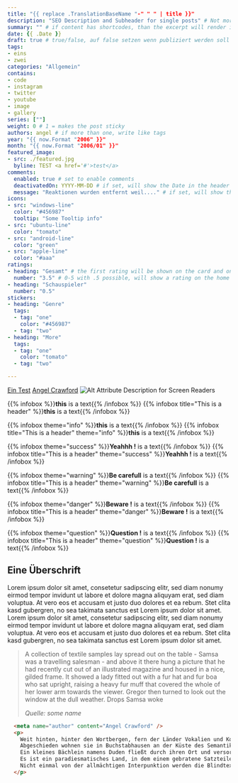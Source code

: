 ```yaml
---
title: "{{ replace .TranslationBaseName "-" " " | title }}"
description: "SEO Description and Subheader for single posts" # Not more than 160 characters!
summary: "" # if content has shortcodes, than the excerpt will render it. USE <!--start-summary--> comment in content or summary here instead
date: {{ .Date }}
draft: true # true/false, auf false setzen wenn publiziert werden soll
tags:
- eins
- zwei
categories: "Allgemein"
contains:
- code
- instagram
- twitter
- youtube
- image
- gallery
series: [""]
weight: 0 # 1 = makes the post sticky
authors: angel # if more than one, write like tags
year: "{{ now.Format "2006" }}"
month: "{{ now.Format "2006/01" }}"
featured_image:
- src: ./featured.jpg
  byline: TEST <a href='#'>test</a>
comments:
  enabled: true # set to enable comments
  deactivatedOn: YYYY-MM-DD # if set, will show the Date in the header of the message box, otherwise the infobox header will not show a date
  message: "Reaktionen wurden entfernt weil...." # if set, will show the message in the body of the message box, otherwise  the infobox will show a default text
icons:
- src: "windows-line"
  color: "#456987"
  tooltip: "Some Tooltip info"
- src: "ubuntu-line"
  color: "tomato"
- src: "android-line"
  color: "green"
- src: "apple-line"
  color: "#aaa"
ratings:
- heading: "Gesamt" # the first rating will be shown on the card and on the sidebar of the single page
  number: "3.5" # 0-5 with .5 possible, will show a rating on the home page
- heading: "Schauspieler"
  number: "0.5"
stickers:
- heading: "Genre"
  tags:
  - tag: "one"
    color: "#456987"
  - tag: "two"
- heading: "More"
  tags:
  - tag: "one"
    color: "tomato"
  - tag: "two"

---
```


<!-- Konsole: hugo new --kind article-bundle articles/my-post -->

[Ein Test](/articles/2020/02/test-123/ "Link Title")
[Angel Crawford](https://angel-crawford.de/ "Profil von Angel Crawford")
![Alt Attribute Description for Screen Readers](image-in-same-folder.jpg "Title and Image Descirption, shown on the frontpage <a href='#'>Testlink</a>")

{{% infobox %}}**this** is a text{{% /infobox %}}
{{% infobox title="This is a header" %}}**this** is a text{{% /infobox %}}

{{% infobox theme="info" %}}**this** is a text{{% /infobox %}}
{{% infobox title="This is a header" theme="info" %}}**this** is a text{{% /infobox %}}

{{% infobox theme="success" %}}**Yeahhh !** is a text{{% /infobox %}}
{{% infobox title="This is a header" theme="success" %}}**Yeahhh !** is a text{{% /infobox %}}

{{% infobox theme="warning" %}}**Be carefull** is a text{{% /infobox %}}
{{% infobox title="This is a header" theme="warning" %}}**Be carefull** is a text{{% /infobox %}}

{{% infobox theme="danger" %}}**Beware !** is a text{{% /infobox %}}
{{% infobox title="This is a header" theme="danger" %}}**Beware !** is a text{{% /infobox %}}

{{% infobox theme="question" %}}**Question !** is a text{{% /infobox %}}
{{% infobox title="This is a header" theme="question" %}}**Question !** is a text{{% /infobox %}}

<!--start-summary-->
## Eine Überschrift
Lorem ipsum dolor sit amet, consetetur sadipscing elitr, sed diam nonumy eirmod tempor invidunt ut labore et dolore magna aliquyam erat, sed diam voluptua. At vero eos et accusam et justo duo dolores et ea rebum. Stet clita kasd gubergren, no sea takimata sanctus est Lorem ipsum dolor sit amet. Lorem ipsum dolor sit amet, consetetur sadipscing elitr, sed diam nonumy eirmod tempor invidunt ut labore et dolore magna aliquyam erat, sed diam voluptua. At vero eos et accusam et justo duo dolores et ea rebum. Stet clita kasd gubergren, no sea takimata sanctus est Lorem ipsum dolor sit amet.

> A collection of textile samples lay spread out on the table - Samsa was a travelling salesman - and above it there hung a picture that he had recently cut out of an illustrated magazine and housed in a nice, gilded frame. It showed a lady fitted out with a fur hat and fur boa who sat upright, raising a heavy fur muff that covered the whole of her lower arm towards the viewer. Gregor then turned to look out the window at the dull weather. Drops Samsa woke
> 
> *Quelle: some name*

<!-- linenos=table         => show numbers in code block -->
<!-- hl_lines=[1,"3-5", 8] => highlight row 1, 3 to 5 and 8 -->
<!-- linenostart=3         => start numbers from row number 3 -->

```html {linenos=table,hl_lines=[1,"3-5", 8],linenostart=3}
  <meta name="author" content="Angel Crawford" />
  <p>
    Weit hinten, hinter den Wortbergen, fern der Länder Vokalien und Konsonantien leben die Blindtexte.<br />
    Abgeschieden wohnen sie in Buchstabhausen an der Küste des Semantik, eines großen Sprachozeans.<br />
    Ein kleines Bächlein namens Duden fließt durch ihren Ort und versorgt sie mit den nötigen Regelialien.<br />
    Es ist ein paradiesmatisches Land, in dem einem gebratene Satzteile in den Mund fliegen.<br />
    Nicht einmal von der allmächtigen Interpunktion werden die Blindtexte beherrscht<br />
  </p>
```
